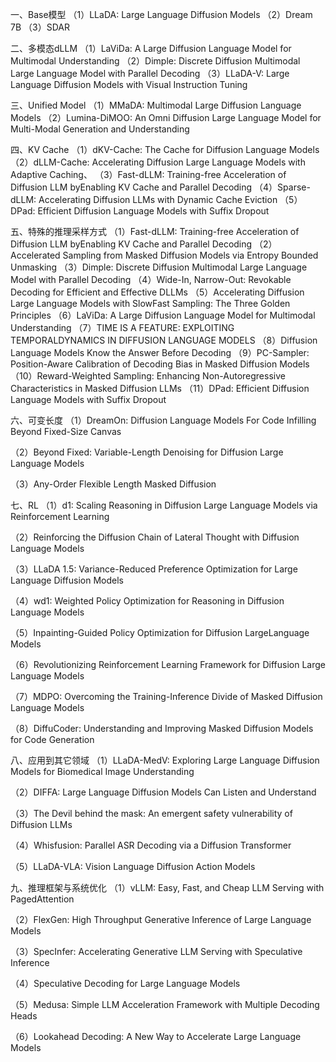 一、Base模型
（1）LLaDA: Large Language Diffusion Models
（2）Dream 7B
（3）SDAR
	
二、多模态dLLM
（1）LaViDa: A Large Diffusion Language Model for Multimodal Understanding
（2）Dimple: Discrete Diffusion Multimodal Large Language Model with Parallel Decoding
（3）LLaDA-V: Large Language Diffusion Models with Visual Instruction Tuning
	
三、Unified Model
（1）MMaDA: Multimodal Large Diffusion Language Models
（2）Lumina-DiMOO: An Omni Diffusion Large Language Model for Multi-Modal Generation and Understanding
	
四、KV Cache
（1）dKV-Cache: The Cache for Diffusion Language Models
（2）dLLM-Cache: Accelerating Diffusion Large Language Models with Adaptive Caching、
（3）Fast-dLLM: Training-free Acceleration of Diffusion LLM byEnabling KV Cache and Parallel Decoding
（4）Sparse-dLLM: Accelerating Diffusion LLMs with Dynamic Cache Eviction
（5）DPad: Efficient Diffusion Language Models with Suffix Dropout
	
五、特殊的推理采样方式
（1）Fast-dLLM: Training-free Acceleration of Diffusion LLM byEnabling KV Cache and Parallel Decoding
（2）Accelerated Sampling from Masked Diffusion Models via Entropy Bounded Unmasking
（3）Dimple:  Discrete Diffusion Multimodal Large Language Model with Parallel Decoding
（4）Wide-In, Narrow-Out: Revokable Decoding for Efficient and Effective DLLMs
（5）Accelerating Diffusion Large Language Models with SlowFast Sampling:  The Three Golden Principles
（6）LaViDa: A Large Diffusion Language Model for Multimodal Understanding
（7）TIME IS A FEATURE: EXPLOITING TEMPORALDYNAMICS IN DIFFUSION LANGUAGE MODELS
（8）Diffusion Language Models Know the Answer Before Decoding
（9）PC-Sampler: Position-Aware Calibration of Decoding Bias in Masked Diffusion Models
（10）Reward-Weighted Sampling: Enhancing Non-Autoregressive Characteristics in Masked Diffusion LLMs
（11）DPad: Efficient Diffusion Language Models with Suffix Dropout

六、可变长度
（1）DreamOn: Diffusion Language Models For Code Infilling Beyond Fixed-Size Canvas
	
（2）Beyond Fixed: Variable-Length Denoising for Diffusion Large Language Models
	
（3）Any-Order Flexible Length Masked Diffusion
	
七、RL
（1）d1: Scaling Reasoning in Diffusion Large Language Models via Reinforcement Learning
	
（2）Reinforcing the Diffusion Chain of Lateral Thought with Diffusion Language Models
	
（3）LLaDA 1.5: Variance-Reduced Preference Optimization for Large Language Diffusion Models
	
（4）wd1: Weighted Policy Optimization for Reasoning in Diffusion Language Models
	
（5）Inpainting-Guided Policy Optimization for Diffusion LargeLanguage Models
	
（6）Revolutionizing Reinforcement Learning Framework for Diffusion Large Language Models
	
（7）MDPO: Overcoming the Training-Inference Divide of Masked Diffusion Language Models
	
（8）DiffuCoder: Understanding and Improving Masked Diffusion Models for Code Generation
	
八、应用到其它领域
（1）LLaDA-MedV: Exploring Large Language Diffusion Models for Biomedical Image Understanding

（2）DIFFA: Large Language Diffusion Models Can Listen and Understand

（3）The Devil behind the mask: An emergent safety vulnerability of Diffusion LLMs

（4）Whisfusion: Parallel ASR Decoding via a Diffusion Transformer

（5）LLaDA-VLA: Vision Language Diffusion Action Models

九、推理框架与系统优化
（1）vLLM: Easy, Fast, and Cheap LLM Serving with PagedAttention

（2）FlexGen: High Throughput Generative Inference of Large Language Models

（3）SpecInfer: Accelerating Generative LLM Serving with Speculative Inference

（4）Speculative Decoding for Large Language Models

（5）Medusa: Simple LLM Acceleration Framework with Multiple Decoding Heads

（6）Lookahead Decoding: A New Way to Accelerate Large Language Models
